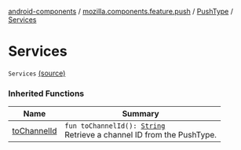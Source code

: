 [android-components](../../index.md) / [mozilla.components.feature.push](../index.md) / [PushType](index.md) / [Services](./-services.md)

# Services

`Services` [(source)](https://github.com/mozilla-mobile/android-components/blob/master/components/feature/push/src/main/java/mozilla/components/feature/push/AutoPushFeature.kt#L293)

### Inherited Functions

| Name | Summary |
|---|---|
| [toChannelId](to-channel-id.md) | `fun toChannelId(): `[`String`](https://kotlinlang.org/api/latest/jvm/stdlib/kotlin/-string/index.html)<br>Retrieve a channel ID from the PushType. |
